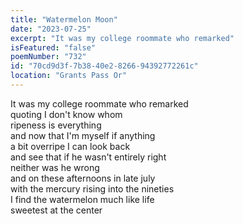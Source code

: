 ```yaml
---
title: "Watermelon Moon"
date: "2023-07-25"
excerpt: "It was my college roommate who remarked"
isFeatured: "false"
poemNumber: "732"
id: "70cd9d3f-7b38-40e2-8266-94392772261c"
location: "Grants Pass Or"
---
```


It was my college roommate who remarked  
quoting I don't know whom  
ripeness is everything  
and now that I'm myself if anything  
 a bit overripe I can look back  
and see that if he wasn't entirely right  
neither was he wrong  
and on these afternoons in late july  
with the mercury rising into the nineties  
I find the watermelon much like life  
sweetest at the center
